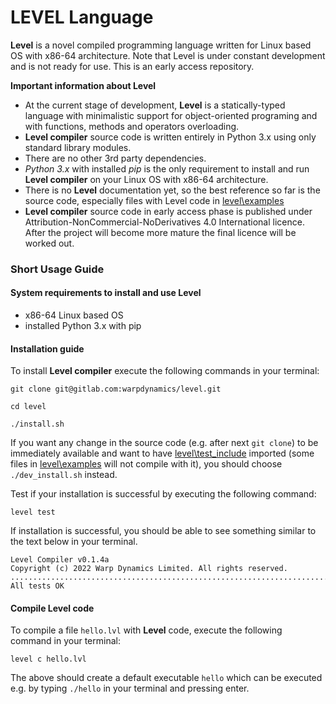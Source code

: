 # LEVEL Language

**Level** is a novel compiled programming language written for Linux based OS 
with x86-64 architecture. Note that Level is under constant development 
and is not ready for use.
This is an early access repository.

**Important information about Level**

- At the current stage of development, **Level** is a statically-typed language with minimalistic support for 
object-oriented programing and with functions, methods and operators overloading.
- **Level compiler** source code is written entirely in Python 3.x using only standard library modules.
- There are no other 3rd party dependencies.
- <i>Python 3.x</i> with installed <i>pip</i> is the only requirement to install and run **Level compiler** 
on your Linux OS with x86-64 architecture.
- There is no **Level** documentation yet, so the best reference so far is the source code, 
especially files with Level code in [level\examples](examples)
- **Level compiler** source code in early access phase is published under Attribution-NonCommercial-NoDerivatives 4.0 International
licence. After the project will become more mature the final licence will be worked out.
 
### Short Usage Guide

#### System requirements to install and use Level
* x86-64 Linux based OS
* installed Python 3.x with pip

#### Installation guide

To install **Level compiler** execute the following commands in your terminal:
```
git clone git@gitlab.com:warpdynamics/level.git
```
```
cd level
```
```
./install.sh
```

If you want any change in the source code (e.g. after next `git clone`) to be immediately available 
and want to have [level\test_include](test_include) imported 
(some files in [level\examples](examples) will not compile with it),
you should choose `./dev_install.sh`
instead.

Test if your installation is successful by executing the following command:

```
level test
```

If installation is successful, you should be able to see something 
similar to the text below in your terminal. 
```
Level Compiler v0.1.4a
Copyright (c) 2022 Warp Dynamics Limited. All rights reserved.
............................................................................
All tests OK
```
#### Compile Level code

To compile a file `hello.lvl` with **Level** code, execute the following command 
in your terminal:
```
level c hello.lvl
```
The above should create a default executable `hello` which
can be executed e.g.
by typing `./hello` in your terminal and pressing enter.